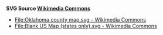 **SVG Source [Wikimedia Commons](https://commons.wikimedia.org/wiki/Main_Page)**

- [File:Oklahoma county map.svg - Wikimedia Commons](https://commons.wikimedia.org/wiki/File:Oklahoma_county_map.svg)
- [File:Blank US Map (states only).svg - Wikimedia Commons](https://commons.wikimedia.org/wiki/File:Blank_US_Map_(states_only).svg)
